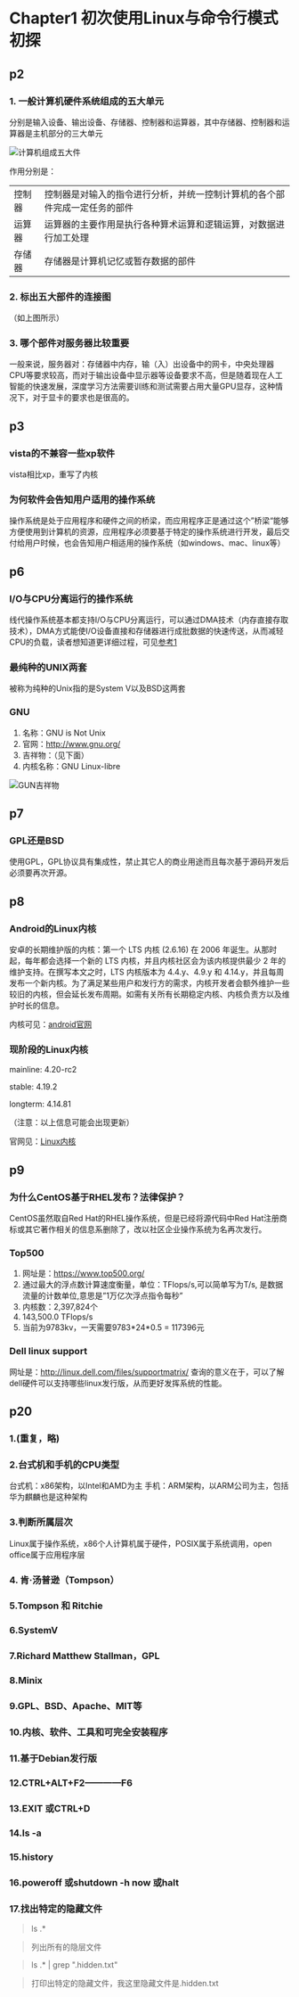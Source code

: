 # Chapter1 初次使用Linux与命令行模式初探
## p2
### 1. 一般计算机硬件系统组成的五大单元
分别是输入设备、输出设备、存储器、控制器和运算器，其中存储器、控制器和运算器是主机部分的三大单元

![计算机组成五大件](p2-1-1.jpg)

作用分别是：

<table>
<tr><td>控制器 </td><td>控制器是对输入的指令进行分析，并统一控制计算机的各个部件完成一定任务的部件 </td></tr>
<tr><td>运算器 </td><td>运算器的主要作用是执行各种算术运算和逻辑运算，对数据进行加工处理 </td></tr>
<tr><td>存储器 </td><td>存储器是计算机记忆或暂存数据的部件 </td></tr>
</table>

### 2. 标出五大部件的连接图
（如上图所示）

### 3. 哪个部件对服务器比较重要
一般来说，服务器对：存储器中内存，输（入）出设备中的网卡，中央处理器CPU等要求较高，而对于输出设备中显示器等设备要求不高，但是随着现在人工智能的快速发展，深度学习方法需要训练和测试需要占用大量GPU显存，这种情况下，对于显卡的要求也是很高的。


## p3
### vista的不兼容一些xp软件
vista相比xp，重写了内核

### 为何软件会告知用户适用的操作系统
操作系统是处于应用程序和硬件之间的桥梁，而应用程序正是通过这个”桥梁“能够方便使用到计算机的资源，应用程序必须要基于特定的操作系统进行开发，最后交付给用户时候，也会告知用户相适用的操作系统（如windows、mac、linux等）

## p6
### I/O与CPU分离运行的操作系统
线代操作系统基本都支持I/O与CPU分离运行，可以通过DMA技术（内存直接存取技术），DMA方式能使I/O设备直接和存储器进行成批数据的快速传送，从而减轻CPU的负载，读者想知道更详细过程，可见[参考1](https://zh.wikipedia.org/wiki/%E7%9B%B4%E6%8E%A5%E8%A8%98%E6%86%B6%E9%AB%94%E5%AD%98%E5%8F%96#%E7%9B%B4%E6%8E%A5%E8%A8%98%E6%86%B6%E9%AB%94%E5%AD%98%E5%8F%96)

### 最纯种的UNIX两套
被称为纯种的Unix指的是System V以及BSD这两套

### GNU
1. 名称：GNU is Not Unix
2. 官网：http://www.gnu.org/
3. 吉祥物：（见下面）
4. 内核名称：GNU Linux-libre

![GUN吉祥物](gnu_log.png)

## p7
### GPL还是BSD
使用GPL，GPL协议具有集成性，禁止其它人的商业用途而且每次基于源码开发后必须要再次开源。

## p8
### Android的Linux内核
安卓的长期维护版的内核：第一个 LTS 内核 (2.6.16) 在 2006 年诞生。从那时起，每年都会选择一个新的 LTS 内核，并且内核社区会为该内核提供最少 2 年的维护支持。在撰写本文之时，LTS 内核版本为 4.4.y、4.9.y 和 4.14.y，并且每周发布一个新内核。为了满足某些用户和发行方的需求，内核开发者会额外维护一些较旧的内核，但会延长发布周期。如需有关所有长期稳定内核、内核负责方以及维护时长的信息。

内核可见：[android官网](https://source.android.com/devices/architecture/kernel/releases)

### 现阶段的Linux内核

mainline:	4.20-rc2

stable:	4.19.2

longterm:	4.14.81

（注意：以上信息可能会出现更新）

官网见：[Linux内核](https://www.kernel.org/)

## p9
### 为什么CentOS基于RHEL发布？法律保护？
CentOS虽然取自Red Hat的RHEL操作系统，但是已经将源代码中Red Hat注册商标或其它著作相关的信息系删除了，改以社区企业操作系统为名再次发行。

### Top500
1. 网址是：https://www.top500.org/
2. 通过最大的浮点数计算速度衡量，单位：TFlops/s,可以简单写为T/s, 是数据流量的计数单位,意思是”1万亿次浮点指令每秒”
3. 内核数：2,397,824个
4. 143,500.0 TFlops/s
4. 当前为9783kv，一天需要9783\*24*0.5 = 117396元

### Dell linux support
网址是：http://linux.dell.com/files/supportmatrix/
查询的意义在于，可以了解dell硬件可以支持哪些linux发行版，从而更好发挥系统的性能。

## p20
### 1.(重复，略)
### 2.台式机和手机的CPU类型
台式机：x86架构，以Intel和AMD为主
手机：ARM架构，以ARM公司为主，包括华为麒麟也是这种架构
### 3.判断所属层次
Linux属于操作系统，x86个人计算机属于硬件，POSIX属于系统调用，open office属于应用程序层
### 4. 肯·汤普逊（Tompson）
### 5.Tompson 和 Ritchie
### 6.SystemV
### 7.Richard Matthew Stallman，GPL
### 8.Minix
### 9.GPL、BSD、Apache、MIT等
### 10.内核、软件、工具和可完全安装程序
### 11.基于Debian发行版
### 12.CTRL+ALT+F2————F6
### 13.EXIT 或CTRL+D
### 14.ls -a
### 15.history
### 16.poweroff 或shutdown -h now 或halt
### 17.找出特定的隐藏文件
 > ls .* 
 
 > 列出所有的隐层文件
 
 > ls .* | grep ".hidden.txt" 
 
 > 打印出特定的隐藏文件，我这里隐藏文件是.hidden.txt